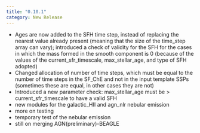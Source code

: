 ```yaml
---
title: "0.10.1"
category: New Release
---
```

- Ages are now added to the SFH time step, instead of replacing the nearest value already present (meaning that the size of the time_step array can vary); introduced a check of validity for the SFH for the cases in which the mass formed in the smooth component is 0 (because of the values of the current_sfr_timescale, max_stellar_age, and type of SFH adopted)
- Changed allocation of number of time steps, which must be equal to the number of time steps in the SF_ChE and not in the input template SSPs (sometimes these are equal, in other cases they are not)
- Introduced a new parameter check: max_stellar_age must be > current_sfr_timescale to have a valid SFH
- new modules for the galactic_HII and agn_nlr nebular emission
- more on testing
- temporary test of the nebular emission
- still on merging AGN(preliminary)-BEAGLE
